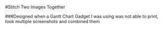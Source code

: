 #Stitch Two Images Together

###Designed when a Gantt Chart Gadget I was using was not able to print, took multiple screenshots and combined them
